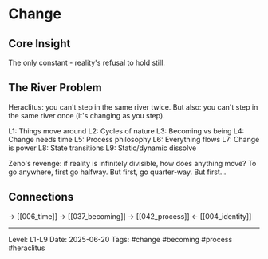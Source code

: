 # Change

## Core Insight
The only constant - reality's refusal to hold still.

## The River Problem

Heraclitus: you can't step in the same river twice. But also: you can't step in the same river once (it's changing as you step).

L1: Things move around
L2: Cycles of nature
L3: Becoming vs being
L4: Change needs time
L5: Process philosophy
L6: Everything flows
L7: Change is power
L8: State transitions
L9: Static/dynamic dissolve

Zeno's revenge: if reality is infinitely divisible, how does anything move? To go anywhere, first go halfway. But first, go quarter-way. But first...

## Connections
→ [[006_time]]
→ [[037_becoming]]
→ [[042_process]]
← [[004_identity]]

---
Level: L1-L9
Date: 2025-06-20
Tags: #change #becoming #process #heraclitus